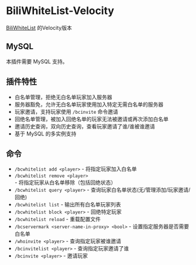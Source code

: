 # BiliWhiteList-Velocity
[BiliWhiteList](https://github.com/Bilicraft-Community/BiliWhiteList) 的Velocity版本

## MySQL

本插件需要 MySQL 支持。

## 插件特性

* 白名单管理，拒绝无白名单玩家加入服务器
* 服务器豁免，允许无白名单玩家使用加入特定无需白名单的服务器
* 玩家邀请，支持玩家使用 `/bcinvite` 命令邀请
* 回绝名单管理，被加入回绝名单的玩家无法被邀请或再次添加白名单
* 邀请历史查询，双向历史查询，查看玩家邀请了谁/谁被谁邀请
* 基于 MySQL 的多实例支持

## 命令

* `/bcwhitelist add <player>` - 将指定玩家加入白名单
* `/bcwhitelist remove <player>` - 将指定玩家从白名单移除（包括回绝状态）
* `/bcwhitelist query <player>` - 查询玩家白名单状态(无/管理添加/玩家邀请/回绝)
* `/bcwhitelist list` - 输出所有白名单玩家列表
* `/bcwhitelist block <player>` - 回绝特定玩家
* `/bcwhitelist reload` - 重载配置文件
* `/bcservermark <server-name-in-proxy> <bool>` - 设置指定服务器是否需要白名单
* `/whoinvite <player>` - 查询指定玩家被谁邀请
* `/bcinvitelist <player>` - 查询指定玩家邀请了谁
* `/bcinvite <player>` - 邀请玩家
